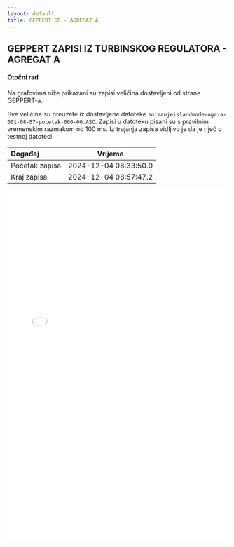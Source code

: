 ```yaml
---
layout: default
title: GEPPERT OR - AGREGAT A
---
```


## GEPPERT ZAPISI IZ TURBINSKOG REGULATORA - AGREGAT A

#### Otočni rad

Na grafovima niže prikazani su zapisi veličina dostavljeni od strane GEPPERT-a. 

Sve veličine su preuzete iz dostavljene datoteke `snimanjeislandmode-agr-a-001-08-57-pocetak-000-00.ASC`.
Zapisi u datoteku pisani su s pravilnim vremenskim razmakom od 100 ms.
Iz trajanja zapisa vidljivo je da je riječ o testnoj datoteci.


| Događaj        |      Vrijeme           |
| :------------  | :--------------------: |
| Početak zapisa | 2024-12-04 08:33:50.0  |
| Kraj zapisa    | 2024-12-04 08:57:47.2  |
                               

<div class="wide-graph">
    <iframe src="{{ site.baseurl }}/turbinska/snimanjeislandmode-agr-a-001-08-57-pocetak-000-00.html" width="100%" height="800px" frameborder="0"></iframe>
</div>